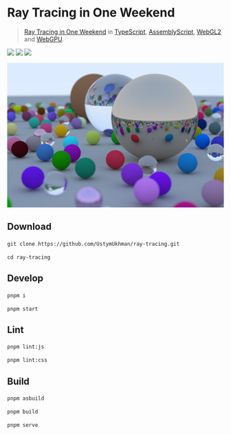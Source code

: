 # Ray Tracing in One Weekend #

> [Ray Tracing in One Weekend](https://raytracing.github.io/v3/books/RayTracingInOneWeekend.html) in [TypeScript](https://www.typescriptlang.org/), [AssemblyScript](https://www.assemblyscript.org/), [WebGL2](https://registry.khronos.org/webgl/specs/latest/2.0/) and [WebGPU](https://www.w3.org/TR/webgpu/).

![](https://img.shields.io/github/deployments/UstymUkhman/ray-tracing/github-pages?style=flat-square)
![](https://img.shields.io/github/package-json/v/UstymUkhman/ray-tracing?color=orange&style=flat-square)
![](https://img.shields.io/github/license/UstymUkhman/ray-tracing?color=lightgrey&style=flat-square)

[![](./public/assets/preview.png)](https://ustymukhman.github.io/ray-tracing/dist)

## Download ##

`git clone https://github.com/UstymUkhman/ray-tracing.git`

`cd ray-tracing`

## Develop ##

`pnpm i`

`pnpm start`

## Lint ##

`pnpm lint:js`

`pnpm lint:css`

## Build ##

`pnpm asbuild`

`pnpm build`

`pnpm serve`
